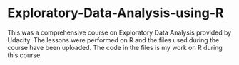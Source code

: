 # Exploratory-Data-Analysis-using-R
This was a comprehensive course on Exploratory Data Analysis provided by Udacity.
The lessons were performed on R and the files used during the course have been uploaded.
The code in the files is my work on R during this course.
